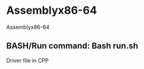 # Assemblyx86-64
Assemblyx86-64

BASH/Run command: Bash run.sh
-------------------
Driver file in CPP
